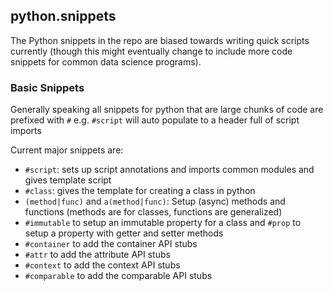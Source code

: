 ## python.snippets

The Python snippets in the repo are biased towards writing quick scripts
currently (though this might eventually change to include more code snippets for
common data science programs).

### Basic Snippets

Generally speaking all snippets for python that are large chunks of code are
prefixed with `#` e.g. `#script` will auto populate to a header full of script
imports

Current major snippets are:

- `#script`: sets up script annotations and imports common modules and gives
  template script
- `#class`: gives the template for creating a class in python
- `(method|func)` and `a(method|func)`: Setup (async) methods and functions
  (methods are for classes, functions are generalized)
- `#immutable` to setup an immutable property for a class and `#prop` to setup a
  property with getter and setter methods
- `#container` to add the container API stubs
- `#attr` to add the attribute API stubs
- `#context` to add the context API stubs
- `#comparable` to add the comparable API stubs
